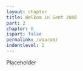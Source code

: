 ```yaml
---
layout: chapter
title: Welkom in Gent 2040
part: 2
chapter: 0
ispart: false
permalink: /waarom/
indentlevel: 1
---
```


Placeholder